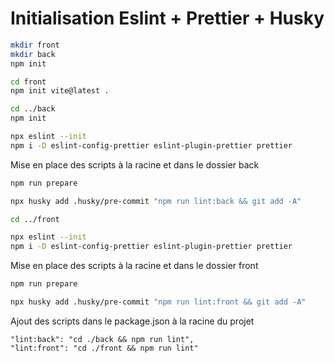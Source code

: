 # Initialisation Eslint + Prettier + Husky

```bash
mkdir front
mkdir back
npm init
```

```bash
cd front
npm init vite@latest .
```

```bash
cd ../back
npm init

npx eslint --init
npm i -D eslint-config-prettier eslint-plugin-prettier prettier
```

Mise en place des scripts à la racine et dans le dossier back

```bash
npm run prepare

npx husky add .husky/pre-commit "npm run lint:back && git add -A"
```

```bash
cd ../front

npx eslint --init
npm i -D eslint-config-prettier eslint-plugin-prettier prettier
```

Mise en place des scripts à la racine et dans le dossier front

```bash
npm run prepare

npx husky add .husky/pre-commit "npm run lint:front && git add -A"
```

Ajout des scripts dans le package.json à la racine du projet

```
"lint:back": "cd ./back && npm run lint",
"lint:front": "cd ./front && npm run lint"
```
